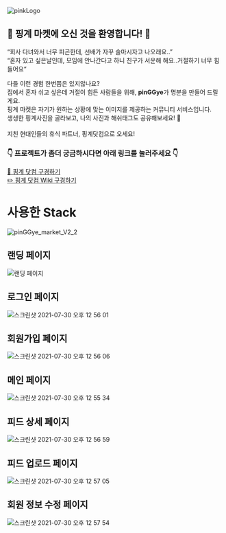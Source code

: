 
![pinkLogo](https://user-images.githubusercontent.com/77595962/127493544-149fa473-840f-4c98-af64-3e37ff9d9b6f.png)

## 🎉 핑계 마켓에 오신 것을 환영합니다! 🎉

“회사 다녀와서 너무 피곤한데, 선배가 자꾸 술마시자고 나오래요..” \
“혼자 있고 싶은날인데, 모임에 안나간다고 하니 친구가 서운해 해요..거절하기 너무 힘들어요“

다들 이런 경험 한번쯤은 있지않나요? \
집에서 혼자 쉬고 싶은데 거절이 힘든 사람들을 위해, **pinGGye**가 명분을 만들어 드릴게요. \
핑계 마켓은 자기가 원하는 상황에 맞는 이미지를 제공하는 커뮤니티 서비스입니다. \
생생한 핑계사진을 골라보고, 나의 사진과 해쉬태그도 공유해보세요! 🙌 \
\
지친 현대인들의 휴식 파트너, 핑계닷컴으로 오세요!

###  👇 프로젝트가 좀더 궁금하시다면 아래 링크를 눌러주세요 👇
[🐔 핑계 닷컴 구경하기](https://www.pinggye.com) \
[✏️ 핑계 닷컴 Wiki 구경하기](https://github.com/codestates/pinGGye/wiki)


# 사용한 Stack
![pinGGye_market_V2_2](https://user-images.githubusercontent.com/68345069/127501317-6181b256-f6ac-47bd-b9df-fdc932120e14.png)

## 랜딩 페이지
![랜딩 페이지](https://user-images.githubusercontent.com/68345069/127598208-34fd1ad7-b59e-4fff-88a2-7deb4fc85dfc.gif)

## 로그인 페이지
![스크린샷 2021-07-30 오후 12 56 01](https://user-images.githubusercontent.com/68345069/127598112-d9b90fa4-717f-4275-bd8f-a2306e1f666b.png)

## 회원가입 페이지
![스크린샷 2021-07-30 오후 12 56 06](https://user-images.githubusercontent.com/68345069/127598131-ad8af577-96bd-4a41-88e6-c2f608a93ca8.png)

## 메인 페이지
![스크린샷 2021-07-30 오후 12 55 34](https://user-images.githubusercontent.com/68345069/127598139-5404e848-9e9b-4f48-a3f8-72e6ec252e73.png)

## 피드 상세 페이지
![스크린샷 2021-07-30 오후 12 56 59](https://user-images.githubusercontent.com/68345069/127598157-5363e5e4-734b-4983-85fa-cffbe52f887d.png)

## 피드 업로드 페이지
![스크린샷 2021-07-30 오후 12 57 05](https://user-images.githubusercontent.com/68345069/127598166-99d5836e-ca59-4099-bac8-6284ddf15397.png)

## 회원 정보 수정 페이지
![스크린샷 2021-07-30 오후 12 57 54](https://user-images.githubusercontent.com/68345069/127598318-db300471-0de5-44ee-840a-71d9b0d53ce0.png)





